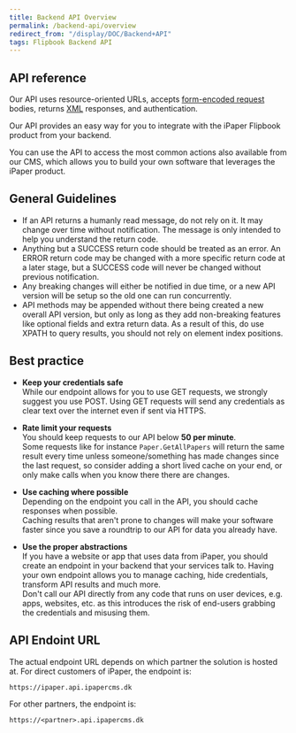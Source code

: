 ```yaml
---
title: Backend API Overview
permalink: /backend-api/overview
redirect_from: "/display/DOC/Backend+API"
tags: Flipbook Backend API
---
```


## API reference

Our API uses resource-oriented URLs, accepts [form-encoded request](https://en.wikipedia.org/wiki/POST_(HTTP)#Use_for_submitting_web_forms) bodies, returns [XML](https://en.wikipedia.org/wiki/XML) responses, and authentication.

Our API provides an easy way for you to integrate with the iPaper Flipbook product from your backend.

You can use the API to access the most common actions also available from our CMS, which allows you to build your own software that leverages the iPaper product.

## General Guidelines

* If an API returns a humanly read message, do not rely on it. It may change over time without notification. The message is only intended to help you understand the return code.
* Anything but a SUCCESS return code should be treated as an error. An ERROR return code may be changed with a more specific return code at a later stage, but a SUCCESS code will never be changed without previous notification.
* Any breaking changes will either be notified in due time, or a new API version will be setup so the old one can run concurrently.
* API methods may be appended without there being created a new overall API version, but only as long as they add non-breaking features like optional fields and extra return data. As a result of this, do use XPATH to query results, you should not rely on element index positions.

## Best practice

* **Keep your credentials safe**  
While our endpoint allows for you to use GET requests, we strongly suggest you use POST.
Using GET requests will send any credentials as clear text over the internet even if sent via HTTPS.

* **Rate limit your requests**  
You should keep requests to our API below **50 per minute**.  
Some requests like for instance `Paper.GetAllPapers` will return the same result every time unless someone/something has made changes since the last request, so consider adding a short lived cache on your end, or only make calls when you know there there are changes.

* **Use caching where possible**  
Depending on the endpoint you call in the API, you should cache responses when possible.  
Caching results that aren't prone to changes will make your software faster since you save a roundtrip to our API for data you already have.

* **Use the proper abstractions**  
If you have a website or app that uses data from iPaper, you should create an endpoint in your backend that your services talk to.
Having your own endpoint allows you to manage caching, hide credentials, transform API results and much more.  
Don't call our API directly from any code that runs on user devices, e.g. apps, websites, etc. as this introduces the risk of end-users grabbing the credentials and misusing them.

## API Endoint URL

The actual endpoint URL depends on which partner the solution is hosted at. For direct customers of iPaper, the endpoint is:

```
https://ipaper.api.ipapercms.dk
```

For other partners, the endpoint is:

```
https://<partner>.api.ipapercms.dk
```

